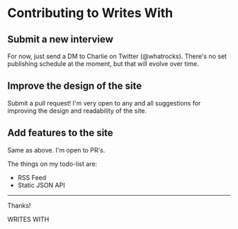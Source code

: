 # Contributing to Writes With

## Submit a new interview

For now, just send a DM to Charlie on Twitter (@whatrocks). There's no set publishing schedule at the moment, but that will evolve over time.

## Improve the design of the site

Submit a pull request! I'm very open to any and all suggestions for improving the design and readability of the site.

## Add features to the site

Same as above. I'm open to PR's.

The things on my todo-list are:

* RSS Feed
* Static JSON API

---

Thanks!

WRITES WITH
